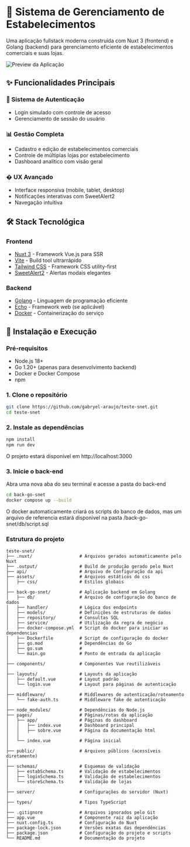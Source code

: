 # 🏢 Sistema de Gerenciamento de Estabelecimentos

Uma aplicação fullstack moderna construída com Nuxt 3 (frontend) e Golang (backend) para gerenciamento eficiente de estabelecimentos comerciais e suas lojas.

![Preview da Aplicação](https://drive.google.com/file/d/197HzPQUoTTdDW_5-E67JCT6xaKSfncMb/view?usp=sharing)

## ✨ Funcionalidades Principais

### 🚀 Sistema de Autenticação

- Login simulado com controle de acesso
- Gerenciamento de sessão do usuário

### 📊 Gestão Completa

- Cadastro e edição de estabelecimentos comerciais
- Controle de múltiplas lojas por estabelecimento
- Dashboard analítico com visão geral

### � UX Avançado

- Interface responsiva (mobile, tablet, desktop)
- Notificações interativas com SweetAlert2
- Navegação intuitiva

## 🛠 Stack Tecnológica

### Frontend

- [Nuxt 3](https://nuxt.com) - Framework Vue.js para SSR
- [Vite](https://vitejs.dev/) - Build tool ultrarrápido
- [Tailwind CSS](https://tailwindcss.com) - Framework CSS utility-first
- [SweetAlert2](https://sweetalert2.github.io) - Alertas modais elegantes

### Backend

- [Golang](https://go.dev) - Linguagem de programação eficiente
- [Echo](https://echo.labstack.com) - Framework web (se aplicável)
- [Docker](https://www.docker.com) - Containerização do serviço

## 🚀 Instalação e Execução

### Pré-requisitos

- Node.js 18+
- Go 1.20+ (apenas para desenvolvimento backend)
- Docker e Docker Compose
- npm

### 1. Clone o repositório

```bash
git clone https://github.com/gabryel-araujo/teste-snet.git
cd teste-snet
```

### 2. Instale as dependências

```bash
npm install
npm run dev
```

O projeto estará disponível em http://localhost:3000

### 3. Inicie o back-end

Abra uma nova aba do seu terminal e acesse a pasta do back-end

```bash
cd back-go-snet
docker compose up --build
```

O docker automaticamente criará os scripts do banco de dados, mas um arquivo de referencia estará disponivel na pasta /back-go-snet/db/script.sql

### Estrutura do projeto

```
teste-snet/
├── .nuxt/                  # Arquivos gerados automaticamente pelo Nuxt
├── .output/                # Build de produção gerado pelo Nuxt
├── api/                    # Arquivo de Configuração da api
├── assets/                 # Arquivos estáticos do css
│   ├── css/                # Estilos globais
│
├── back-go-snet/           # Aplicação backend em Golang
│   ├── db/                 # Arquivo de configuração do banco de dados
│   ├── handler/            # Lógica dos endpoints
│   ├── models/             # Definições de estruturas de dados
│   ├── repository/         # Consultas SQL
│   ├── service/            # Utilização da regra de negócio
│   ├── docker-compose.yml  # Script do docker para iniciar as dependencias
│   ├── Dockerfile          # Script de configuração do docker
│   ├── go.mod              # Dependências do Go
│   ├── go.sum              #
│   └── main.go             # Ponto de entrada da aplicação
│
├── components/             # Componentes Vue reutilizáveis
│
├── layouts/                # Layouts da aplicação
│   ├── default.vue         # Layout padrão
│   └── login.vue           # Layout para páginas de autenticação
│
├── middleware/             # Middlewares de autenticação/roteamento
│   └── fake-auth.ts        # Middleware fake de autenticação
│
├── node_modules/           # Dependências do Node.js
├── pages/                  # Páginas/rotas da aplicação
│   ├── app/                # Páginas do dashboard
│   │   ├── index.vue       # Dashboard principal
│   │   ├── sobre.vue       # Página da documentação html
│   │
│   └── index.vue           # Página inicial
│
├── public/                 # Arquivos públicos (acessíveis diretamente)
│
├── schemas/                # Esquemas de validação
│   ├── estabSchema.ts      # Validação de estabelecimentos
│   ├── loginSchema.ts      # Validação de estabelecimentos
│   └── storeSchema.ts      # Validação de lojas
│
├── server/                 # Configurações do servidor (Nuxt)
│
├── types/                  # Tipos TypeScript
│
├── .gitignore              # Arquivos ignorados pelo Git
├── app.vue                 # Componente raiz da aplicação
├── nuxt.config.ts          # Configuração do Nuxt
├── package-lock.json       # Versões exatas das dependências
├── package.json            # Configuração do projeto e scripts
└── README.md               # Documentação do projeto
```
